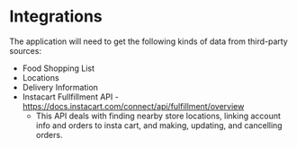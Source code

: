 # Integrations

The application will need to get the following kinds of
data from third-party sources:


* Food Shopping List
* Locations
* Delivery Information
* Instacart Fullfillment API - https://docs.instacart.com/connect/api/fulfillment/overview
    * This API deals with finding nearby store locations, linking account info and orders to insta cart, and making, updating, and cancelling orders.